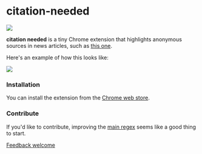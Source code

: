 # citation-needed

![](https://upload.wikimedia.org/wikipedia/commons/3/31/Webcomic_xkcd_-_Wikipedian_protester.png)

**citation needed** is a tiny Chrome extension that highlights anonymous sources in news articles, such as [this one](http://www.nytimes.com/2015/07/21/world/middleeast/isis-strategies-include-lines-of-succession-and-deadly-ring-tones.html).

Here's an example of how this looks like:

![](https://raw.githubusercontent.com/gka/citation-needed/master/src/screenshot.png)

### Installation

You can install the extension from the [Chrome web store](https://chrome.google.com/webstore/detail/citiation-needed/bbhgklnkfnfhkgdjonobcmilljliidcn).

### Contribute

If you'd like to contribute, improving the [main regex](https://github.com/gka/citation-needed/blob/master/extension/citation-needed.js#L4) seems like a good thing to start.

[Feedback welcome](https://github.com/gka/citation-needed/issues)
